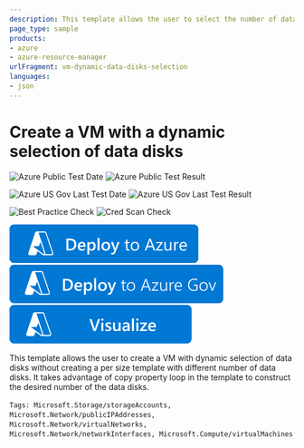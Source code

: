 ```yaml
---
description: This template allows the user to select the number of data disks they'd like to add to the VM.
page_type: sample
products:
- azure
- azure-resource-manager
urlFragment: vm-dynamic-data-disks-selection
languages:
- json
---
```

# Create a VM with a dynamic selection of data disks

![Azure Public Test Date](https://azurequickstartsservice.blob.core.windows.net/badges/quickstarts/microsoft.compute/vm-dynamic-data-disks-selection/PublicLastTestDate.svg)
![Azure Public Test Result](https://azurequickstartsservice.blob.core.windows.net/badges/quickstarts/microsoft.compute/vm-dynamic-data-disks-selection/PublicDeployment.svg)

![Azure US Gov Last Test Date](https://azurequickstartsservice.blob.core.windows.net/badges/quickstarts/microsoft.compute/vm-dynamic-data-disks-selection/FairfaxLastTestDate.svg)
![Azure US Gov Last Test Result](https://azurequickstartsservice.blob.core.windows.net/badges/quickstarts/microsoft.compute/vm-dynamic-data-disks-selection/FairfaxDeployment.svg)

![Best Practice Check](https://azurequickstartsservice.blob.core.windows.net/badges/quickstarts/microsoft.compute/vm-dynamic-data-disks-selection/BestPracticeResult.svg)
![Cred Scan Check](https://azurequickstartsservice.blob.core.windows.net/badges/quickstarts/microsoft.compute/vm-dynamic-data-disks-selection/CredScanResult.svg)

[![Deploy To Azure](https://raw.githubusercontent.com/Azure/azure-quickstart-templates/master/1-CONTRIBUTION-GUIDE/images/deploytoazure.svg?sanitize=true)](https://portal.azure.com/#create/Microsoft.Template/uri/https%3A%2F%2Fraw.githubusercontent.com%2FAzure%2Fazure-quickstart-templates%2Fmaster%2Fquickstarts%2Fmicrosoft.compute%2Fvm-dynamic-data-disks-selection%2Fazuredeploy.json)
[![Deploy To Azure US Gov](https://raw.githubusercontent.com/Azure/azure-quickstart-templates/master/1-CONTRIBUTION-GUIDE/images/deploytoazuregov.svg?sanitize=true)](https://portal.azure.us/#create/Microsoft.Template/uri/https%3A%2F%2Fraw.githubusercontent.com%2FAzure%2Fazure-quickstart-templates%2Fmaster%2Fquickstarts%2Fmicrosoft.compute%2Fvm-dynamic-data-disks-selection%2Fazuredeploy.json)
[![Visualize](https://raw.githubusercontent.com/Azure/azure-quickstart-templates/master/1-CONTRIBUTION-GUIDE/images/visualizebutton.svg?sanitize=true)](http://armviz.io/#/?load=https%3A%2F%2Fraw.githubusercontent.com%2FAzure%2Fazure-quickstart-templates%2Fmaster%2Fquickstarts%2Fmicrosoft.compute%2Fvm-dynamic-data-disks-selection%2Fazuredeploy.json)

This template allows the user to create a VM with dynamic selection of data disks without creating a per size template with different number of data disks. It takes advantage of copy property loop in the template to construct the desired number of the data disks.

`Tags: Microsoft.Storage/storageAccounts, Microsoft.Network/publicIPAddresses, Microsoft.Network/virtualNetworks, Microsoft.Network/networkInterfaces, Microsoft.Compute/virtualMachines`
